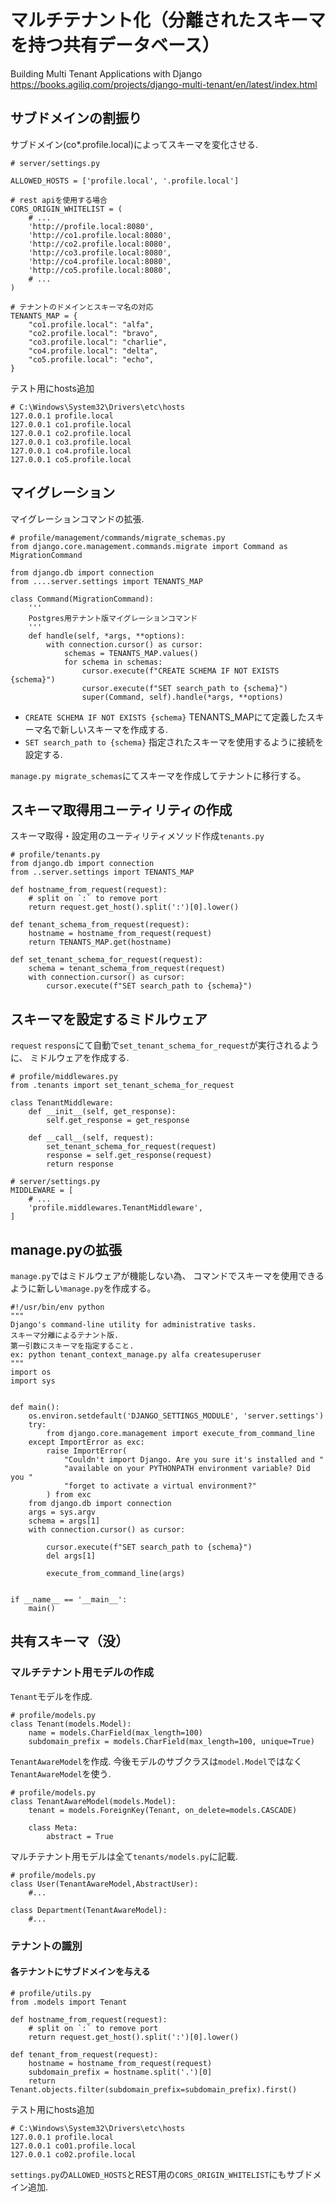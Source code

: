 マルチテナント化（分離されたスキーマを持つ共有データベース）
====

Building Multi Tenant Applications with Django
https://books.agiliq.com/projects/django-multi-tenant/en/latest/index.html

## サブドメインの割振り
サブドメイン(co*.profile.local)によってスキーマを変化させる.

```
# server/settings.py

ALLOWED_HOSTS = ['profile.local', '.profile.local']

# rest apiを使用する場合
CORS_ORIGIN_WHITELIST = (
    # ...
    'http://profile.local:8080',
    'http://co1.profile.local:8080',
    'http://co2.profile.local:8080',
    'http://co3.profile.local:8080',
    'http://co4.profile.local:8080',
    'http://co5.profile.local:8080',
    # ...
)

# テナントのドメインとスキーマ名の対応
TENANTS_MAP = {
    "co1.profile.local": "alfa",
    "co2.profile.local": "bravo",
    "co3.profile.local": "charlie",
    "co4.profile.local": "delta",
    "co5.profile.local": "echo",
}
```

テスト用にhosts追加
```
# C:\Windows\System32\Drivers\etc\hosts
127.0.0.1 profile.local
127.0.0.1 co1.profile.local
127.0.0.1 co2.profile.local
127.0.0.1 co3.profile.local
127.0.0.1 co4.profile.local
127.0.0.1 co5.profile.local
```

## マイグレーション

マイグレーションコマンドの拡張.

```
# profile/management/commands/migrate_schemas.py
from django.core.management.commands.migrate import Command as MigrationCommand

from django.db import connection
from ....server.settings import TENANTS_MAP

class Command(MigrationCommand):
    '''
    Postgres用テナント版マイグレーションコマンド
    '''
    def handle(self, *args, **options):
        with connection.cursor() as cursor:
            schemas = TENANTS_MAP.values()
            for schema in schemas:
                cursor.execute(f"CREATE SCHEMA IF NOT EXISTS {schema}")
                cursor.execute(f"SET search_path to {schema}")
                super(Command, self).handle(*args, **options)
```

* `CREATE SCHEMA IF NOT EXISTS {schema}` TENANTS_MAPにて定義したスキーマ名で新しいスキーマを作成する.
* `SET search_path to {schema}` 指定されたスキーマを使用するように接続を設定する.

`manage.py migrate_schemas`にてスキーマを作成してテナントに移行する。

## スキーマ取得用ユーティリティの作成
スキーマ取得・設定用のユーティリティメソッド作成`tenants.py`

```
# profile/tenants.py
from django.db import connection
from ..server.settings import TENANTS_MAP

def hostname_from_request(request):
    # split on `:` to remove port
    return request.get_host().split(':')[0].lower()

def tenant_schema_from_request(request):
    hostname = hostname_from_request(request)
    return TENANTS_MAP.get(hostname)

def set_tenant_schema_for_request(request):
    schema = tenant_schema_from_request(request)
    with connection.cursor() as cursor:
        cursor.execute(f"SET search_path to {schema}")
```

## スキーマを設定するミドルウェア
`request` `respons`にて自動で`set_tenant_schema_for_request`が実行されるように、
ミドルウェアを作成する.

```
# profile/middlewares.py
from .tenants import set_tenant_schema_for_request

class TenantMiddleware:
    def __init__(self, get_response):
        self.get_response = get_response

    def __call__(self, request):
        set_tenant_schema_for_request(request)
        response = self.get_response(request)
        return response
```

```
# server/settings.py
MIDDLEWARE = [
    # ...
    'profile.middlewares.TenantMiddleware',
]
```

## manage.pyの拡張
`manage.py`ではミドルウェアが機能しない為、
コマンドでスキーマを使用できるように新しい`manage.py`を作成する。

```
#!/usr/bin/env python
"""
Django's command-line utility for administrative tasks.
スキーマ分離によるテナント版.
第一引数にスキーマを指定すること.
ex: python tenant_context_manage.py alfa createsuperuser
"""
import os
import sys


def main():
    os.environ.setdefault('DJANGO_SETTINGS_MODULE', 'server.settings')
    try:
        from django.core.management import execute_from_command_line
    except ImportError as exc:
        raise ImportError(
            "Couldn't import Django. Are you sure it's installed and "
            "available on your PYTHONPATH environment variable? Did you "
            "forget to activate a virtual environment?"
        ) from exc
    from django.db import connection
    args = sys.argv
    schema = args[1]
    with connection.cursor() as cursor:

        cursor.execute(f"SET search_path to {schema}")
        del args[1]

        execute_from_command_line(args)


if __name__ == '__main__':
    main()
```


## 共有スキーマ（没）
### マルチテナント用モデルの作成
`Tenant`モデルを作成.
```
# profile/models.py
class Tenant(models.Model):
    name = models.CharField(max_length=100)
    subdomain_prefix = models.CharField(max_length=100, unique=True)
```

`TenantAwareModel`を作成.
今後モデルのサブクラスは`model.Model`ではなく`TenantAwareModel`を使う.
```
# profile/models.py
class TenantAwareModel(models.Model):
    tenant = models.ForeignKey(Tenant, on_delete=models.CASCADE)

    class Meta:
        abstract = True
```

マルチテナント用モデルは全て`tenants/models.py`に記載.
```
# profile/models.py
class User(TenantAwareModel,AbstractUser):
    #...

class Department(TenantAwareModel):
    #...

```

### テナントの識別
#### 各テナントにサブドメインを与える
```
# profile/utils.py
from .models import Tenant

def hostname_from_request(request):
    # split on `:` to remove port
    return request.get_host().split(':')[0].lower()

def tenant_from_request(request):
    hostname = hostname_from_request(request)
    subdomain_prefix = hostname.split('.')[0]
    return Tenant.objects.filter(subdomain_prefix=subdomain_prefix).first()
```

テスト用にhosts追加
```
# C:\Windows\System32\Drivers\etc\hosts
127.0.0.1 profile.local
127.0.0.1 co01.profile.local
127.0.0.1 co02.profile.local
```

`settings.py`の`ALLOWED_HOSTS`とREST用の`CORS_ORIGIN_WHITELIST`にもサブドメイン追加.
